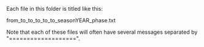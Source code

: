 Each file in this folder is titled like this:

from_to_to_to_to_to_seasonYEAR_phase.txt

Note that each of these files will often have several messages separated by "===================".

